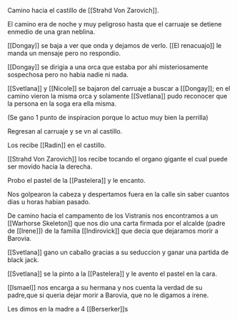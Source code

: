 Camino hacia el castillo de [[Strahd Von Zarovich]].

El camino era de noche y muy peligroso hasta que el carruaje se detiene enmedio de una gran neblina.

[[Dongay]] se baja a ver que onda y dejamos de verlo. [[El renacuajo]] le manda un mensaje pero no respondio.

[[Dongay]] se dirigia a una orca que estaba por ahi misteriosamente sospechosa pero no habia nadie ni nada.

[[Svetlana]] y [[Nicole]] se bajaron del carruaje a buscar a [[Dongay]]; en el camino vieron la misma orca y solamente [[Svetlana]] pudo reconocer que la persona en la soga era ella misma.

(Se gano 1 punto de inspiracion porque lo actuo muy bien la perrilla)

Regresan al carruaje y se vn al castillo.

Los recibe [[Radin]] en el castillo.

[[Strahd Von Zarovich]] los recibe tocando el organo gigante el cual puede ser movido hacia la derecha.

Probo el pastel de la [[Pastelera]] y le encanto.

Nos golpearon la cabeza y despertamos fuera en la calle sin saber cuantos dias u horas habian pasado.

De camino hacia el campamento de los Vistranis nos encontramos a un [[Warhorse Skeleton]] que nos dio una carta firmada por el alcalde (padre de [[Irene]]) de la familia [[Indirovick]] que decia que dejaramos morir a Barovia.

[[Svetlana]] gano un caballo gracias a su seduccion y ganar una partida de black jack.

[[Svetlana]] se la pinto a la [[Pastelera]] y le avento el pastel en la cara.

[[Ismael]] nos encarga a su hermana y nos cuenta la verdad de su padre,que si queria dejar morir a Barovia, que no le digamos a irene.

Les dimos en la madre a 4 [[Berserker]]s